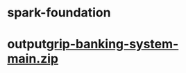 # spark-foundation
# output[grip-banking-system-main.zip](https://github.com/Tulasi46/spark-foundation/files/8533376/grip-banking-system-main.zip)
